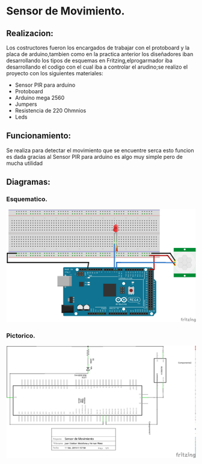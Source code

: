 # Sensor de Movimiento.
## Realizacion:
Los costructores fueron los encargados de trabajar con el protoboard y la placa de arduino,tambien como en la practica anterior los diseñadores iban desarrollando los tipos de esquemas en Fritzing,elprogarmador iba desarrollando el codigo con el cual iba a controlar el arudino;se realizo el proyecto con los siguientes materiales:
+ Sensor PIR para arduino
+ Protoboard
+ Arduino mega 2560
+ Jumpers
+ Resistencia de 220 Ohmnios
+ Leds
## Funcionamiento:
Se realiza para detectar el movimiento que se encuentre serca esto funcion es dada gracias al Sensor PIR para arduino es algo muy simple pero de mucha utilidad
## Diagramas:
### Esquematico.
![7](https://github.com/germangarci/PROYECTO-GUIADO/blob/master/Images/Sensor%20de%20Movimiento%20Protoboard.png)
### Pictorico.
![6](https://github.com/germangarci/PROYECTO-GUIADO/blob/master/Images/Sensor%20de%20Movimiento%20Esquematico.png)
